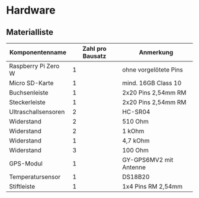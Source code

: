 # Hardware

## Materialliste

| Komponentenname | Zahl pro Bausatz | Anmerkung |
| --- | --- | --- |
| Raspberry Pi Zero W | 1 | ohne vorgelötete Pins|
| Micro SD-Karte | 1 | mind. 16GB Class 10 |
| Buchsenleiste | 1 | 2x20 Pins 2,54mm RM |
| Steckerleiste | 1 | 2x20 Pins 2,54mm RM |
| Ultraschallsensoren | 2 | HC-SR04 |
| Widerstand | 2 | 510 Ohm |
| Widerstand | 2 | 1 kOhm |
| Widerstand | 1 | 4,7 kOhm |
| Widerstand | 3 | 100 Ohm |
| GPS-Modul | 1 | GY-GPS6MV2 mit Antenne |
| Temperatursensor | 1 | DS18B20 |
| Stiftleiste | 1 | 1x4 Pins RM 2,54mm |

